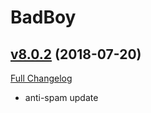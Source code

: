 # BadBoy

## [v8.0.2](https://github.com/funkydude/BadBoy/tree/v8.0.2) (2018-07-20)
[Full Changelog](https://github.com/funkydude/BadBoy/compare/v8.0.1...v8.0.2)

- anti-spam update  
